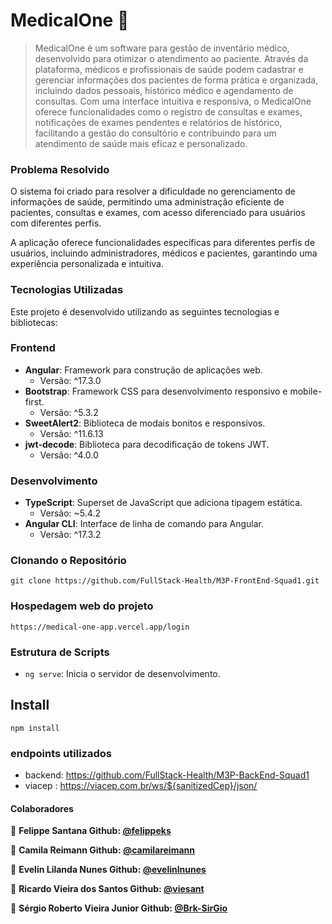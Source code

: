# MedicalOne 👋


> MedicalOne é um software para gestão de inventário médico, desenvolvido para otimizar o atendimento ao paciente. Através da plataforma, médicos e profissionais de saúde podem cadastrar e gerenciar informações dos pacientes de forma prática e organizada, incluindo dados pessoais, histórico médico e agendamento de consultas. Com uma interface intuitiva e responsiva, o MedicalOne oferece funcionalidades como o registro de consultas e exames, notificações de exames pendentes e relatórios de histórico, facilitando a gestão do consultório e contribuindo para um atendimento de saúde mais eficaz e personalizado.

### Problema Resolvido
O sistema foi criado para resolver a dificuldade no gerenciamento de informações de saúde, permitindo uma administração eficiente de pacientes, consultas e exames, com acesso diferenciado para usuários com diferentes perfis.

A aplicação oferece funcionalidades específicas para diferentes perfis de usuários, incluindo administradores, médicos e pacientes, garantindo uma experiência personalizada e intuitiva.


### Tecnologias Utilizadas

Este projeto é desenvolvido utilizando as seguintes tecnologias e bibliotecas:

### Frontend
- **Angular**: Framework para construção de aplicações web.
  - Versão: ^17.3.0
- **Bootstrap**: Framework CSS para desenvolvimento responsivo e mobile-first.
  - Versão: ^5.3.2
- **SweetAlert2**: Biblioteca de modais bonitos e responsivos.
  - Versão: ^11.6.13
- **jwt-decode**: Biblioteca para decodificação de tokens JWT.
  - Versão: ^4.0.0

### Desenvolvimento
- **TypeScript**: Superset de JavaScript que adiciona tipagem estática.
  - Versão: ~5.4.2
- **Angular CLI**: Interface de linha de comando para Angular.
  - Versão: ^17.3.2

### Clonando o Repositório
```
git clone https://github.com/FullStack-Health/M3P-FrontEnd-Squad1.git
```
### Hospedagem web do projeto
```
https://medical-one-app.vercel.app/login
```
### Estrutura de Scripts
- `ng serve`: Inicia o servidor de desenvolvimento.

## Install

```
npm install
```
### endpoints utilizados
* backend: https://github.com/FullStack-Health/M3P-BackEnd-Squad1
* viacep : https://viacep.com.br/ws/${sanitizedCep}/json/

#### Colaboradores
👤 **Felippe Santana  Github: [@felippeks](https://github.com/felippeks)**

👤 **Camila Reimann  Github: [@camilareimann](https://github.com/camilareimann)**

👤 **Evelin Lilanda Nunes  Github: [@evelinlnunes](https://github.com/evelinlnunes)**

👤 **Ricardo Vieira dos Santos  Github: [@viesant](https://github.com/viesant)**

👤 **Sérgio Roberto Vieira Junior  Github: [@Brk-SirGio](https://github.com/Brk-SirGio)**
